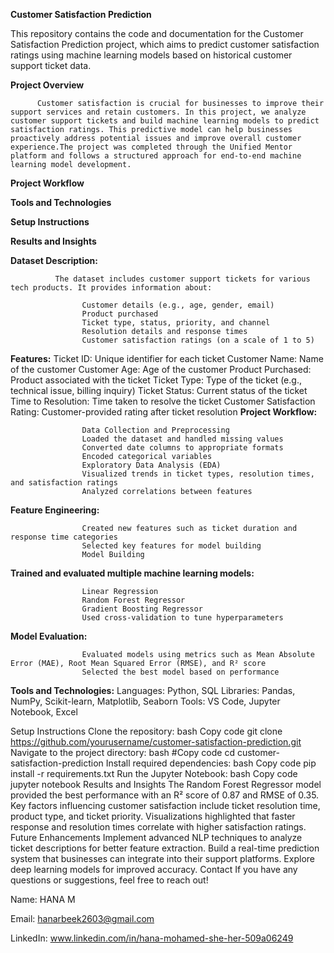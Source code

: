 **Customer Satisfaction Prediction**

This repository contains the code and documentation for the Customer Satisfaction Prediction project, which aims to predict customer satisfaction ratings using machine learning models based on historical customer support ticket data.

**Project Overview**

          Customer satisfaction is crucial for businesses to improve their support services and retain customers. In this project, we analyze customer support tickets and build machine learning models to predict satisfaction ratings. This predictive model can help businesses proactively address potential issues and improve overall customer experience.The project was completed through the Unified Mentor platform and follows a structured approach for end-to-end machine learning model development.

**Project Workflow**

**Tools and Technologies**

**Setup Instructions**

**Results and Insights**

**Dataset Description:**
              
              The dataset includes customer support tickets for various tech products. It provides information about:

                    Customer details (e.g., age, gender, email)
                    Product purchased
                    Ticket type, status, priority, and channel
                    Resolution details and response times
                    Customer satisfaction ratings (on a scale of 1 to 5)
                    
**Features:**
                    Ticket ID: Unique identifier for each ticket
                    Customer Name: Name of the customer
                    Customer Age: Age of the customer
                    Product Purchased: Product associated with the ticket
                    Ticket Type: Type of the ticket (e.g., technical issue, billing inquiry)
                    Ticket Status: Current status of the ticket
                    Time to Resolution: Time taken to resolve the ticket
                    Customer Satisfaction Rating: Customer-provided rating after ticket resolution
**Project Workflow:**

                    Data Collection and Preprocessing
                    Loaded the dataset and handled missing values
                    Converted date columns to appropriate formats
                    Encoded categorical variables
                    Exploratory Data Analysis (EDA)
                    Visualized trends in ticket types, resolution times, and satisfaction ratings
                    Analyzed correlations between features
                    
**Feature Engineering:**

                    Created new features such as ticket duration and response time categories
                    Selected key features for model building
                    Model Building

**Trained and evaluated multiple machine learning models:**

                    Linear Regression
                    Random Forest Regressor
                    Gradient Boosting Regressor
                    Used cross-validation to tune hyperparameters
                    
**Model Evaluation:**

                    Evaluated models using metrics such as Mean Absolute Error (MAE), Root Mean Squared Error (RMSE), and R² score
                    Selected the best model based on performance
                    
**Tools and Technologies:**
                    Languages: Python, SQL
                    Libraries: Pandas, NumPy, Scikit-learn, Matplotlib, Seaborn
                    Tools: VS Code, Jupyter Notebook, Excel
                    
Setup Instructions
Clone the repository:
bash
Copy code
git clone https://github.com/yourusername/customer-satisfaction-prediction.git
Navigate to the project directory:
bash
#Copy code
cd customer-satisfaction-prediction
Install required dependencies:
bash
Copy code
pip install -r requirements.txt
Run the Jupyter Notebook:
bash
Copy code
jupyter notebook
Results and Insights
The Random Forest Regressor model provided the best performance with an R² score of 0.87 and RMSE of 0.35.
Key factors influencing customer satisfaction include ticket resolution time, product type, and ticket priority.
Visualizations highlighted that faster response and resolution times correlate with higher satisfaction ratings.
Future Enhancements
Implement advanced NLP techniques to analyze ticket descriptions for better feature extraction.
Build a real-time prediction system that businesses can integrate into their support platforms.
Explore deep learning models for improved accuracy.
Contact
If you have any questions or suggestions, feel free to reach out!

Name: HANA M

Email: hanarbeek2603@gmail.com

LinkedIn: www.linkedin.com/in/hana-mohamed-she-her-509a06249    

